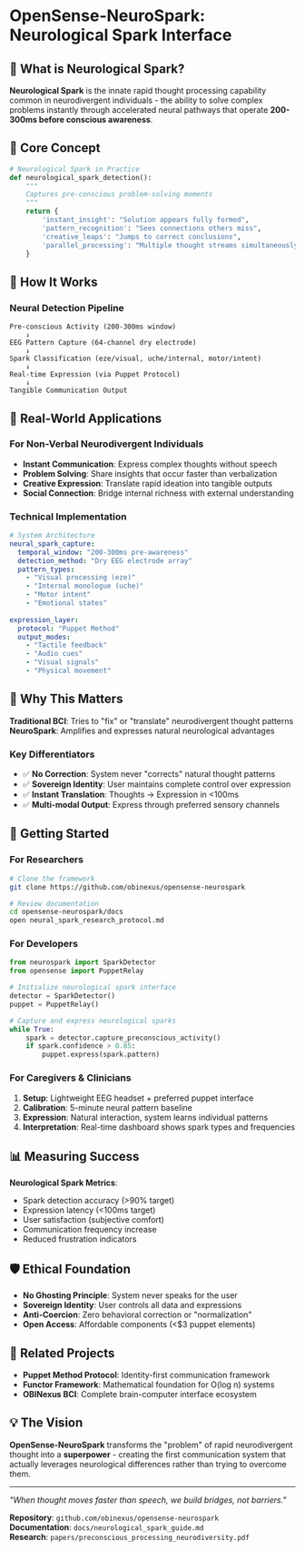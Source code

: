 # OpenSense-NeuroSpark: Neurological Spark Interface

## 🧠 What is Neurological Spark?

**Neurological Spark** is the innate rapid thought processing capability common in neurodivergent individuals - the ability to solve complex problems instantly through accelerated neural pathways that operate **200-300ms before conscious awareness**.

## 🚀 Core Concept

```python
# Neurological Spark in Practice
def neurological_spark_detection():
    """
    Captures pre-conscious problem-solving moments
    """
    return {
        'instant_insight': "Solution appears fully formed",
        'pattern_recognition': "Sees connections others miss", 
        'creative_leaps': "Jumps to correct conclusions",
        'parallel_processing': "Multiple thought streams simultaneously"
    }
```

## 🔬 How It Works

### Neural Detection Pipeline
```
Pre-conscious Activity (200-300ms window)
    ↓
EEG Pattern Capture (64-channel dry electrode)
    ↓
Spark Classification (eze/visual, uche/internal, motor/intent)
    ↓
Real-time Expression (via Puppet Protocol)
    ↓
Tangible Communication Output
```

## 🎯 Real-World Applications

### For Non-Verbal Neurodivergent Individuals
- **Instant Communication**: Express complex thoughts without speech
- **Problem Solving**: Share insights that occur faster than verbalization
- **Creative Expression**: Translate rapid ideation into tangible outputs
- **Social Connection**: Bridge internal richness with external understanding

### Technical Implementation
```yaml
# System Architecture
neural_spark_capture:
  temporal_window: "200-300ms pre-awareness"
  detection_method: "Dry EEG electrode array"
  pattern_types:
    - "Visual processing (eze)"
    - "Internal monologue (uche)" 
    - "Motor intent"
    - "Emotional states"
  
expression_layer:
  protocol: "Puppet Method"
  output_modes:
    - "Tactile feedback"
    - "Audio cues"
    - "Visual signals"
    - "Physical movement"
```

## 🌟 Why This Matters

**Traditional BCI**: Tries to "fix" or "translate" neurodivergent thought patterns  
**NeuroSpark**: Amplifies and expresses natural neurological advantages

### Key Differentiators
- ✅ **No Correction**: System never "corrects" natural thought patterns
- ✅ **Sovereign Identity**: User maintains complete control over expression
- ✅ **Instant Translation**: Thoughts → Expression in <100ms
- ✅ **Multi-modal Output**: Express through preferred sensory channels

## 🔧 Getting Started

### For Researchers
```bash
# Clone the framework
git clone https://github.com/obinexus/opensense-neurospark

# Review documentation
cd opensense-neurospark/docs
open neural_spark_research_protocol.md
```

### For Developers
```python
from neurospark import SparkDetector
from opensense import PuppetRelay

# Initialize neurological spark interface
detector = SparkDetector()
puppet = PuppetRelay()

# Capture and express neurological sparks
while True:
    spark = detector.capture_preconscious_activity()
    if spark.confidence > 0.85:
        puppet.express(spark.pattern)
```

### For Caregivers & Clinicians
1. **Setup**: Lightweight EEG headset + preferred puppet interface
2. **Calibration**: 5-minute neural pattern baseline
3. **Expression**: Natural interaction, system learns individual patterns
4. **Interpretation**: Real-time dashboard shows spark types and frequencies

## 📊 Measuring Success

**Neurological Spark Metrics**:
- Spark detection accuracy (>90% target)
- Expression latency (<100ms target)  
- User satisfaction (subjective comfort)
- Communication frequency increase
- Reduced frustration indicators

## 🛡️ Ethical Foundation

- **No Ghosting Principle**: System never speaks for the user
- **Sovereign Identity**: User controls all data and expressions
- **Anti-Coercion**: Zero behavioral correction or "normalization"
- **Open Access**: Affordable components (<$3 puppet elements)

## 🔗 Related Projects

- **Puppet Method Protocol**: Identity-first communication framework
- **Functor Framework**: Mathematical foundation for O(log n) systems
- **OBINexus BCI**: Complete brain-computer interface ecosystem

## 💡 The Vision

**OpenSense-NeuroSpark** transforms the "problem" of rapid neurodivergent thought into a **superpower** - creating the first communication system that actually leverages neurological differences rather than trying to overcome them.

---

*"When thought moves faster than speech, we build bridges, not barriers."*

**Repository**: `github.com/obinexus/opensense-neurospark`  
**Documentation**: `docs/neurological_spark_guide.md`  
**Research**: `papers/preconscious_processing_neurodiversity.pdf`


